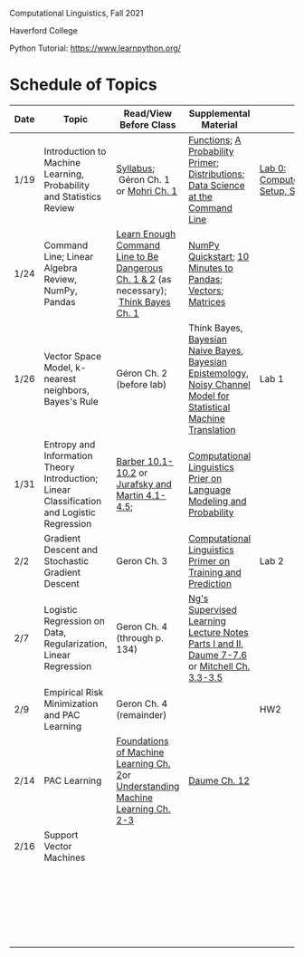 Computational Linguistics, Fall 2021

Haverford College

Python Tutorial: https://www.learnpython.org/

# Schedule of Topics

| Date | Topic                                                        | Read/View Before Class                                       | Supplemental Material                                        |                                                   | Due                                            |
| ---- | ------------------------------------------------------------ | ------------------------------------------------------------ | ------------------------------------------------------------ | ------------------------------------------------- | ---------------------------------------------- |
| 1/19 | Introduction to Machine Learning, Probability and Statistics Review | [Syllabus](syllabus.md);<br/> Géron Ch. 1 or [Mohri Ch. 1](https://cs.nyu.edu/~mohri/mlbook/) | [Functions](https://www.youtube.com/watch?v=MjeXZ7Ea89g); [A Probability Primer](https://www.sjsu.edu/faculty/gerstman/StatPrimer/probability.pdf); [Distributions](https://www.youtube.com/watch?v=qc5QewourIU&feature=youtu.be);<br/>[Data Science at the Command Line](https://datascienceatthecommandline.com/2e/) | [Lab 0: Computer/Remote Setup, SSH](labs/lab0.md) |                                                |
| 1/24 | Command Line; Linear Algebra Review, NumPy, Pandas           | [Learn Enough Command Line to Be Dangerous Ch. 1 & 2](https://www.learnenough.com/command-line-tutorial/basics) (as necessary);<br/> [Think Bayes Ch. 1](https://allendowney.github.io/ThinkBayes2/) | [NumPy Quickstart](https://numpy.org/doc/stable/user/quickstart.html); [10 Minutes to Pandas](https://pandas.pydata.org/docs/user_guide/10min.html); [Vectors](https://www.youtube.com/watch?v=kXLGnrzw1zk); [Matrices](https://www.youtube.com/watch?v=kXLGnrzw1zk) |                                                   |                                                |
| 1/26 | Vector Space Model, k-nearest neighbors, Bayes's Rule        | Géron Ch. 2 (before lab)                                     | Think Bayes, [Bayesian Naive Bayes](https://www.youtube.com/watch?v=CW9YGii1nSA), [Bayesian Epistemology](https://plato.stanford.edu/entries/epistemology-bayesian/), [Noisy Channel Model for Statistical Machine Translation](https://www.cl.uni-heidelberg.de/courses/ss15/smt/scribe4.pdf) | Lab 1                                             |                                                |
| 1/31 | Entropy and Information Theory Introduction; Linear Classification and Logistic Regression | [Barber 10.1-10.2](http://web4.cs.ucl.ac.uk/staff/D.Barber/pmwiki/pmwiki.php?n=Brml.Online) or [Jurafsky and Martin 4.1-4.5](https://web.stanford.edu/~jurafsky/slp3/4.pdf);<br /> | [Computational Linguistics Prier on Language Modeling and Probability](https://piazza.com/class_profile/get_resource/ksysw5gb2e13q7/ktbthuoiq73op) |                                                   |                                                |
| 2/2  | Gradient Descent and Stochastic Gradient Descent             | Geron Ch. 3                                                  | [Computational Linguistics Primer on Training and Prediction](https://piazza.com/class_profile/get_resource/ksysw5gb2e13q7/ktloan9xn1fnj) | Lab 2                                             | Lab 1;<br />Homework 1 (Friday)                |
| 2/7  | Logistic Regression on Data, Regularization, Linear Regression | Geron Ch. 4  (through p. 134)<br />                          | [Ng's Supervised Learning Lecture Notes Parts I and II](https://see.stanford.edu/materials/aimlcs229/cs229-notes1.pdf), [Daume 7-7.6](http://ciml.info/dl/v0_99/ciml-v0_99-ch07.pdf) <br />or [Mitchell Ch. 3.3-3.5](https://www.cs.cmu.edu/~tom/mlbook/NBayesLogReg.pdf) |                                                   |                                                |
| 2/9  | Empirical Risk Minimization and PAC Learning                 | Geron Ch. 4 (remainder)                                      |                                                              | HW2                                               | Lab 2 (Friday extension)                       |
| 2/14 | PAC Learning                                                 | [Foundations of Machine Learning Ch. 2](https://cs.nyu.edu/~mohri/mlbook/)or [Understanding Machine Learning Ch. 2-3](https://www.cs.huji.ac.il/w~shais/UnderstandingMachineLearning/understanding-machine-learning-theory-algorithms.pdf) | [Daume Ch. 12](http://ciml.info/dl/v0_99/ciml-v0_99-ch12.pdf) |                                                   | [ERM/PAC Reading Questions](hw/pac-reading.md) |
| 2/16 | Support Vector Machines                                      |                                                              |                                                              |                                                   | HW2                                            |
|      |                                                              |                                                              |                                                              |                                                   |                                                |
|      |                                                              |                                                              |                                                              |                                                   |                                                |
|      |                                                              |                                                              |                                                              |                                                   |                                                |
|      |                                                              |                                                              |                                                              |                                                   |                                                |
|      |                                                              |                                                              |                                                              |                                                   |                                                |
|      |                                                              |                                                              |                                                              |                                                   |                                                |
|      |                                                              |                                                              |                                                              |                                                   |                                                |
|      |                                                              |                                                              |                                                              |                                                   |                                                |
|      |                                                              |                                                              |                                                              |                                                   |                                                |
|      |                                                              |                                                              |                                                              |                                                   |                                                |
|      |                                                              |                                                              |                                                              |                                                   |                                                |
|      |                                                              |                                                              |                                                              |                                                   |                                                |
|      |                                                              |                                                              |                                                              |                                                   |                                                |
|      |                                                              |                                                              |                                                              |                                                   |                                                |
|      |                                                              |                                                              |                                                              |                                                   |                                                |
|      |                                                              |                                                              |                                                              |                                                   |                                                |
|      |                                                              |                                                              |                                                              |                                                   |                                                |
|      |                                                              |                                                              |                                                              |                                                   |                                                |
|      |                                                              |                                                              |                                                              |                                                   |                                                |
|      |                                                              |                                                              |                                                              |                                                   |                                                |
|      |                                                              |                                                              |                                                              |                                                   |                                                |
|      |                                                              |                                                              |                                                              |                                                   |                                                |
|      |                                                              |                                                              |                                                              |                                                   |                                                |
|      |                                                              |                                                              |                                                              |                                                   |                                                |
